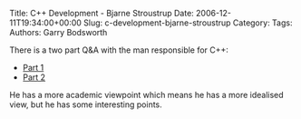 Title: C++ Development - Bjarne Stroustrup
Date: 2006-12-11T19:34:00+00:00
Slug: c-development-bjarne-stroustrup
Category: 
Tags: 
Authors: Garry Bodsworth

There is a two part Q&amp;A with the man responsible for C++:<br /><ul><li><a href="http://www.techreview.com/InfoTech/17831/">Part 1</a></li><li><a href="http://www.techreview.com/InfoTech/17868/page1/">Part 2</a></li></ul>He has a more academic viewpoint which means he has a more idealised view, but he has some interesting points.
